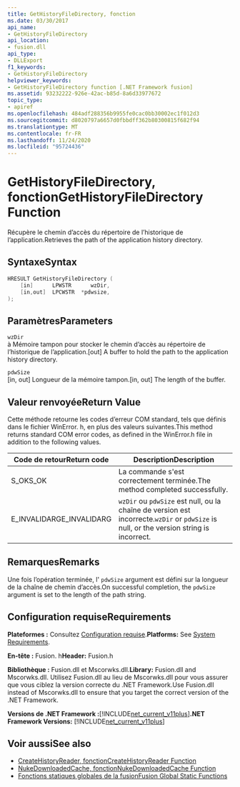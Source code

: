 ```yaml
---
title: GetHistoryFileDirectory, fonction
ms.date: 03/30/2017
api_name:
- GetHistoryFileDirectory
api_location:
- fusion.dll
api_type:
- DLLExport
f1_keywords:
- GetHistoryFileDirectory
helpviewer_keywords:
- GetHistoryFileDirectory function [.NET Framework fusion]
ms.assetid: 93232222-926e-42ac-b85d-8a6d33977672
topic_type:
- apiref
ms.openlocfilehash: 484adf288356b9955fe0cac0bb30002ec1f012d3
ms.sourcegitcommit: d8020797a6657d0fbbdff362b80300815f682f94
ms.translationtype: MT
ms.contentlocale: fr-FR
ms.lasthandoff: 11/24/2020
ms.locfileid: "95724436"
---
```

# <a name="gethistoryfiledirectory-function"></a><span data-ttu-id="4c6a7-102">GetHistoryFileDirectory, fonction</span><span class="sxs-lookup"><span data-stu-id="4c6a7-102">GetHistoryFileDirectory Function</span></span>

<span data-ttu-id="4c6a7-103">Récupère le chemin d’accès du répertoire de l’historique de l’application.</span><span class="sxs-lookup"><span data-stu-id="4c6a7-103">Retrieves the path of the application history directory.</span></span>  
  
## <a name="syntax"></a><span data-ttu-id="4c6a7-104">Syntaxe</span><span class="sxs-lookup"><span data-stu-id="4c6a7-104">Syntax</span></span>  
  
```cpp  
HRESULT GetHistoryFileDirectory (  
    [in]      LPWSTR      wzDir,  
    [in,out]  LPCWSTR  *pdwsize,  
);  
```  
  
## <a name="parameters"></a><span data-ttu-id="4c6a7-105">Paramètres</span><span class="sxs-lookup"><span data-stu-id="4c6a7-105">Parameters</span></span>  

 `wzDir`  
 <span data-ttu-id="4c6a7-106">à Mémoire tampon pour stocker le chemin d’accès au répertoire de l’historique de l’application.</span><span class="sxs-lookup"><span data-stu-id="4c6a7-106">[out] A buffer to hold the path to the application history directory.</span></span>  
  
 `pdwSize`  
 <span data-ttu-id="4c6a7-107">[in, out] Longueur de la mémoire tampon.</span><span class="sxs-lookup"><span data-stu-id="4c6a7-107">[in, out] The length of the buffer.</span></span>  
  
## <a name="return-value"></a><span data-ttu-id="4c6a7-108">Valeur renvoyée</span><span class="sxs-lookup"><span data-stu-id="4c6a7-108">Return Value</span></span>  

 <span data-ttu-id="4c6a7-109">Cette méthode retourne les codes d’erreur COM standard, tels que définis dans le fichier WinError. h, en plus des valeurs suivantes.</span><span class="sxs-lookup"><span data-stu-id="4c6a7-109">This method returns standard COM error codes, as defined in the WinError.h file in addition to the following values.</span></span>  
  
|<span data-ttu-id="4c6a7-110">Code de retour</span><span class="sxs-lookup"><span data-stu-id="4c6a7-110">Return code</span></span>|<span data-ttu-id="4c6a7-111">Description</span><span class="sxs-lookup"><span data-stu-id="4c6a7-111">Description</span></span>|  
|-----------------|-----------------|  
|<span data-ttu-id="4c6a7-112">S_OK</span><span class="sxs-lookup"><span data-stu-id="4c6a7-112">S_OK</span></span>|<span data-ttu-id="4c6a7-113">La commande s'est correctement terminée.</span><span class="sxs-lookup"><span data-stu-id="4c6a7-113">The method completed successfully.</span></span>|  
|<span data-ttu-id="4c6a7-114">E_INVALIDARG</span><span class="sxs-lookup"><span data-stu-id="4c6a7-114">E_INVALIDARG</span></span>|<span data-ttu-id="4c6a7-115">`wzDir` ou `pdwSize` est null, ou la chaîne de version est incorrecte.</span><span class="sxs-lookup"><span data-stu-id="4c6a7-115">`wzDir` or `pdwSize` is null, or the version string is incorrect.</span></span>|  
  
## <a name="remarks"></a><span data-ttu-id="4c6a7-116">Remarques</span><span class="sxs-lookup"><span data-stu-id="4c6a7-116">Remarks</span></span>  

 <span data-ttu-id="4c6a7-117">Une fois l’opération terminée, l' `pdwSize` argument est défini sur la longueur de la chaîne de chemin d’accès.</span><span class="sxs-lookup"><span data-stu-id="4c6a7-117">On successful completion, the `pdwSize` argument is set to the length of the path string.</span></span>  
  
## <a name="requirements"></a><span data-ttu-id="4c6a7-118">Configuration requise</span><span class="sxs-lookup"><span data-stu-id="4c6a7-118">Requirements</span></span>  

 <span data-ttu-id="4c6a7-119">**Plateformes :** Consultez [Configuration requise](../../get-started/system-requirements.md).</span><span class="sxs-lookup"><span data-stu-id="4c6a7-119">**Platforms:** See [System Requirements](../../get-started/system-requirements.md).</span></span>  
  
 <span data-ttu-id="4c6a7-120">**En-tête :** Fusion. h</span><span class="sxs-lookup"><span data-stu-id="4c6a7-120">**Header:** Fusion.h</span></span>  
  
 <span data-ttu-id="4c6a7-121">**Bibliothèque :** Fusion.dll et Mscorwks.dll.</span><span class="sxs-lookup"><span data-stu-id="4c6a7-121">**Library:** Fusion.dll and Mscorwks.dll.</span></span> <span data-ttu-id="4c6a7-122">Utilisez Fusion.dll au lieu de Mscorwks.dll pour vous assurer que vous ciblez la version correcte du .NET Framework.</span><span class="sxs-lookup"><span data-stu-id="4c6a7-122">Use Fusion.dll instead of Mscorwks.dll to ensure that you target the correct version of the .NET Framework.</span></span>  
  
 <span data-ttu-id="4c6a7-123">**Versions de .NET Framework :**[!INCLUDE[net_current_v11plus](../../../../includes/net-current-v11plus-md.md)]</span><span class="sxs-lookup"><span data-stu-id="4c6a7-123">**.NET Framework Versions:** [!INCLUDE[net_current_v11plus](../../../../includes/net-current-v11plus-md.md)]</span></span>  
  
## <a name="see-also"></a><span data-ttu-id="4c6a7-124">Voir aussi</span><span class="sxs-lookup"><span data-stu-id="4c6a7-124">See also</span></span>

- [<span data-ttu-id="4c6a7-125">CreateHistoryReader, fonction</span><span class="sxs-lookup"><span data-stu-id="4c6a7-125">CreateHistoryReader Function</span></span>](createhistoryreader-function.md)
- [<span data-ttu-id="4c6a7-126">NukeDownloadedCache, fonction</span><span class="sxs-lookup"><span data-stu-id="4c6a7-126">NukeDownloadedCache Function</span></span>](nukedownloadedcache-function.md)
- [<span data-ttu-id="4c6a7-127">Fonctions statiques globales de la fusion</span><span class="sxs-lookup"><span data-stu-id="4c6a7-127">Fusion Global Static Functions</span></span>](fusion-global-static-functions.md)

